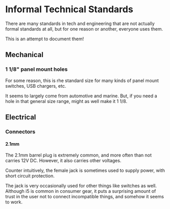 # Informal Technical Standards

There are many standards in tech and engineering that
are not actually formal standards at all, but for one 
reason or another, everyone uses them.

This is an attempt to document them!


## Mechanical

### 1 1/8" panel mount holes

For some reason, this is rhe standard size for
many kinds of panel mount switches, USB chargers, etc.

It seems to largely come from automotive and marine. But,
if you need a hole in that general size range, might
as well make it 1 1/8.


## Electrical

### Connectors

#### 2.1mm

The 2.1mm barrel plug is extremely common, and more often
than not carries 12V DC.  However, it also carries other
voltages.

Counter intuitively, the female jack is sometimes used to
supply power, with short circuit protection.

The jack is very occasionally used for other things like
switches as well.   Although i5 is common in consumer gear,
it puts a surprising amount of trust in the user not to connect
incompatible things, and somehow it seems to work.


